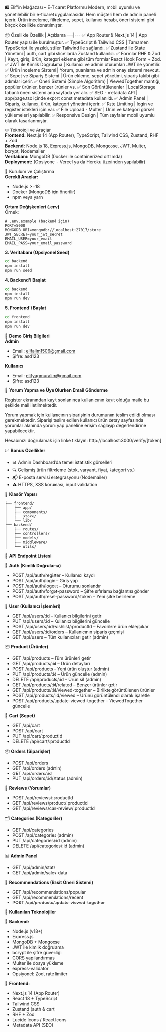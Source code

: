 🛍️ Elif'in Mağazası – E-Ticaret Platformu
Modern, mobil uyumlu ve yönetilebilir bir e-ticaret uygulamasıdır. Hem müşteri hem de admin paneli içerir. Ürün inceleme, filtreleme, sepet, kullanıcı hesabı, öneri sistemi gibi birçok özellikle donatılmıştır.

📦 Özellikle
Özellik | Açıklama
---|---
✅ App Router & Next.js 14 | App Router yapısı ile kurulmuştur.
✅ TypeScript & Tailwind CSS | Tamamen TypeScript ile yazıldı, stiller Tailwind ile sağlandı.
✅ Zustand ile State Yönetimi | auth, cart gibi slice'larda Zustand kullanıldı.
✅ Formlar RHF & Zod | Kayıt, giriş, ürün, kategori ekleme gibi tüm formlar React Hook Form + Zod.
✅ JWT ile Kimlik Doğrulama | Kullanıcı ve admin oturumları JWT ile yönetilir.
✅ Ürün İnceleme Sistemi | Yorum, puanlama ve admin onay sistemi mevcut.
✅ Sepet ve Sipariş Sistemi | Ürün ekleme, sepet yönetimi, sipariş takibi gibi adımlar içerir.
✅ Öneri Sistemi (Simple Algorithm) | ViewedTogether mantığı, popüler ürünler, benzer ürünler vs.
✅ Son Görüntülenenler | LocalStorage tabanlı öneri sistemi ana sayfada yer alır.
✅ SEO - metadata API | app/page.tsx içinde export const metadata kullanıldı.
✅ Admin Panel | Sipariş, kullanıcı, ürün, kategori yönetimi içerir.
✅ Rate Limiting | login ve register istekleri için var.
✅ File Upload - Multer | Ürün ve kategori görsel yüklemeleri yapılabilir.
✅ Responsive Design | Tüm sayfalar mobil uyumlu olarak tasarlanmıştır.

⚙️ Teknoloji ve Araçlar  
**Frontend:** Next.js 14 (App Router), TypeScript, Tailwind CSS, Zustand, RHF + Zod  
**Backend:** Node.js 18, Express.js, MongoDB, Mongoose, JWT, Multer, bcrypt, Nodemailer  
**Veritabanı:** MongoDB (Docker ile containerized ortamda)  
**Deployment:** (Opsiyonel - Vercel ya da Heroku üzerinden yapılabilir)  

🔧 Kurulum ve Çalıştırma  
**Gerekli Araçlar:**  
- Node.js >=18  
- Docker (MongoDB için önerilir)  
- npm veya yarn  

**Ortam Değişkenleri (.env)**  
Örnek:  
```env
# .env.example (backend için)
PORT=5000
MONGODB_URI=mongodb://localhost:27017/store
JWT_SECRET=your_jwt_secret
EMAIL_USER=your_email
EMAIL_PASS=your_email_password
```

**3. Veritabanı (Opsiyonel Seed)**  
```bash
cd backend
npm install
npm run seed
```

**4. Backend'i Başlat**  
```bash
cd backend
npm install
npm run dev
```

**5. Frontend'i Başlat**  
```bash
cd frontend
npm install
npm run dev
```

👤 **Demo Giriş Bilgileri**  
**Admin**  
- Email: elifalim1506@gmail.com  
- Şifre: asd123  

**Kullanıcı**  
- Email: elifyagmuralim@gmail.com  
- Şifre: asd123  

📘 **Yorum Yapma ve Üye Olurken Email Gönderme**  

Register ekranından kayıt sonlanınca kullanıcının kayıt olduğu maile bu şekilde mail iletilmektedir.

Yorum yapmak için kullanıcının siparişinin durumunun teslim edildi olması gerekmektedir. Siparişi teslim edilen kullanıcı ürün detay sayfasında yorumlar alanında yorum yap paneline erişim sağlayıp değerlendirme yapabilecektir.

Hesabınızı doğrulamak için linke tıklayın: http://localhost:3000/verify/[token]

📈 **Bonus Özellikler**
- 📊 Admin Dashboard'da temel istatistik görselleri
- 🔍 Gelişmiş ürün filtreleme (stok, varyant, fiyat, kategori vs.)
- 📬 E-posta servisi entegrasyonu (Nodemailer)
- ⚠️ HTTPS, XSS koruması, input validation

📁 **Klasör Yapısı**
```
├── frontend/
│   ├── app/
│   ├── components/
│   ├── store/
│   └── lib/
├── backend/
│   ├── routes/
│   ├── controllers/
│   ├── models/
│   ├── middleware/
│   └── utils/
```

📡 **API Endpoint Listesi**  

🔐 **Auth (Kimlik Doğrulama)**  
- POST /api/auth/register – Kullanıcı kaydı  
- POST /api/auth/login – Giriş yap  
- POST /api/auth/logout – Oturumu sonlandır  
- POST /api/auth/forgot-password – Şifre sıfırlama bağlantısı gönder  
- POST /api/auth/reset-password/:token – Yeni şifre belirleme  

👤 **User (Kullanıcı İşlemleri)**  
- GET /api/users/:id – Kullanıcı bilgilerini getir  
- PUT /api/users/:id – Kullanıcı bilgilerini güncelle  
- POST /api/users/:id/wishlist/:productId – Favorilere ürün ekle/çıkar  
- GET /api/users/:id/orders – Kullanıcının sipariş geçmişi  
- GET /api/users – Tüm kullanıcıları getir (admin)  

📦 **Product (Ürünler)**  
- GET /api/products – Tüm ürünleri getir  
- GET /api/products/:id – Ürün detayları  
- POST /api/products – Yeni ürün oluştur (admin)  
- PUT /api/products/:id – Ürün güncelle (admin)  
- DELETE /api/products/:id – Ürün sil (admin)  
- GET /api/products/:id/related – Benzer ürünler getir  
- GET /api/products/:id/viewed-together – Birlikte görüntülenen ürünler  
- POST /api/products/:id/viewed – Ürünü görüntülendi olarak işaretle  
- POST /api/products/update-viewed-together – ViewedTogether güncelle  

🛒 **Cart (Sepet)**  
- GET /api/cart  
- POST /api/cart  
- PUT /api/cart/:productId  
- DELETE /api/cart/:productId  

📦 **Orders (Siparişler)**  
- POST /api/orders  
- GET /api/orders (admin)  
- GET /api/orders/:id  
- PUT /api/orders/:id/status (admin)  

📝 **Reviews (Yorumlar)**  
- POST /api/reviews/:productId  
- GET /api/reviews/product/:productId  
- GET /api/reviews/can-review/:productId  

🗂️ **Categories (Kategoriler)**  
- GET /api/categories  
- POST /api/categories (admin)  
- PUT /api/categories/:id (admin)  
- DELETE /api/categories/:id (admin)  

📊 **Admin Panel**  
- GET /api/admin/stats  
- GET /api/admin/sales-data  

🤖 **Recommendations (Basit Öneri Sistemi)**  
- GET /api/recommendations/popular  
- GET /api/recommendations/recent  
- POST /api/products/update-viewed-together  

🚀 **Kullanılan Teknolojiler**  

🔧 **Backend:**  
- Node.js (v18+)  
- Express.js  
- MongoDB + Mongoose  
- JWT ile kimlik doğrulama  
- bcrypt ile şifre güvenliği  
- CORS yapılandırması  
- Multer ile dosya yükleme  
- express-validator  
- Opsiyonel: Zod, rate limiter  

🎯 **Frontend:**  
- Next.js 14 (App Router)  
- React 18 + TypeScript  
- Tailwind CSS  
- Zustand (auth & cart)  
- RHF + Zod  
- Lucide Icons / React Icons  
- Metadata API (SEO)

